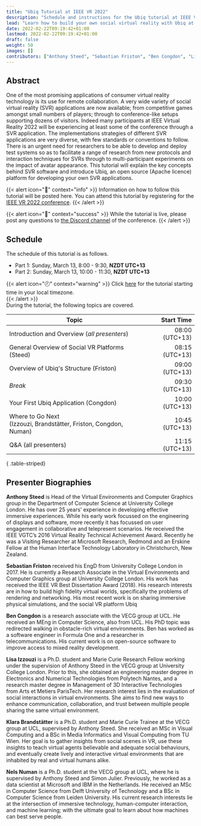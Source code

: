 ```yaml
---
title: "Ubiq Tutorial at IEEE VR 2022"
description: "Schedule and instructions for the Ubiq tutorial at IEEE VR 2022."
lead: "Learn how to build your own social virtual reality with Ubiq at the IEEE Conference on Virtual Reality and 3D User Interfaces (IEEE VR) 2022!"
date: 2022-02-22T09:19:42+01:00
lastmod: 2022-02-22T09:19:42+01:00
draft: false
weight: 50
images: []
contributors: ["Anthony Steed", "Sebastian Friston", "Ben Congdon", "Lisa Izzouzi", "Klara Brandstätter", "Nels Numan"]
---
```


## Abstract
One of the most promising applications of consumer virtual reality technology is its use for remote collaboration. A very wide variety of social virtual reality (SVR) applications are now available; from competitive games amongst small numbers of players; through to conference-like setups supporting dozens of visitors. Indeed many participants at IEEE Virtual Reality 2022 will be experiencing at least some of the conference through a SVR application. The implementations strategies of different SVR applications are very diverse, with few standards or conventions to follow. There is an urgent need for researchers to be able to develop and deploy test systems so as to facilitate a range of research from new protocols and interaction techniques for SVRs through to multi-participant experiments on the impact of avatar appearance. This tutorial will explain the key concepts behind SVR software and introduce Ubiq, an open source (Apache licence) platform for developing your own SVR applications.

{{< alert icon="🎥" context="info" >}}
Information on how to follow this tutorial will be posted here. You can attend this tutorial by registering for the <a href="https://ieeevr.org/2022/attend/registration/">IEEE VR 2022 conference</a>.
{{< /alert >}}

{{< alert icon="💬" context="success" >}}
While the tutorial is live, please post any questions to <a href="https://ieeevr.org/2022/">the Discord channel</a> of the conference.
{{< /alert >}}

## Schedule

The schedule of this tutorial is as follows. 
- Part 1: Sunday, March 13, 8:00 - 9:30, **NZDT UTC+13**<br>
- Part 2: Sunday, March 13, 10:00 - 11:30, **NZDT UTC+13**

{{< alert icon="🕗" context="warning" >}}
Click [here](https://www.timeanddate.com/worldclock/converter.html?iso=20220312T190000&p1=22&p2=136&p3=307&p4=55&p5=4672&p6=224&p7=867) for the tutorial starting time in your local timezone. <br>
{{< /alert >}}
<br>
During the tutorial, the following topics are covered.

| Topic                                                   | Start Time                        |
|---------------------------------------------------------|----------------------------------:|
| Introduction and Overview (_all presenters_)            |                    08:00 (UTC+13) |
| General Overview of Social VR Platforms (Steed)         |                    08:15 (UTC+13) |
| Overview of Ubiq's Structure (Friston)                  |                    09:00 (UTC+13) |
| _Break_                                                 |                    09:30 (UTC+13) |
| Your First Ubiq Application (Congdon)                   |                    10:00 (UTC+13) |
| Where to Go Next <br> (Izzouzi, Brandstätter, Friston, Congdon, Numan) |     10:45 (UTC+13) |
| Q&A (all presenters)                                    |                    11:15 (UTC+13) |
{ .table-striped}

## Presenter Biographies
**Anthony Steed** is Head of the Virtual Environments and Computer Graphics group in the Department of Computer Science at University College London. He has over 25 years’ experience in developing effective immersive experiences. While his early work focussed on the engineering of displays and software, more recently it has focussed on user engagement in collaborative and telepresent scenarios. He received the IEEE VGTC’s 2016 Virtual Reality Technical Achievement Award.  Recently he was a Visiting Researcher at Microsoft Research, Redmond and an Erskine Fellow at the Human Interface Technology Laboratory in Christchurch, New Zealand.

**Sebastian Friston** received his EngD from University College London in 2017. He is currently a Research Associate in the Virtual Environments and Computer Graphics group at University College London. His work has received the IEEE VR Best Dissertation Award (2018). His research interests are in how to build high fidelity virtual worlds, specifically the problems of rendering and networking. His most recent work is on sharing immersive physical simulations, and the social VR platform Ubiq

**Ben Congdon** is a research associate with the VECG group at UCL. He received an MEng in Computer Science, also from UCL. His PhD topic was redirected walking in obstacle-rich virtual environments. Ben has worked as a software engineer in Formula One and a researcher in telecommunications. His current work is on open-source software to improve access to mixed reality development.

**Lisa Izzouzi** is a Ph.D. student and Marie Curie Research Fellow working under the supervision of Anthony Steed in the VECG group at University College London. Prior to this, she obtained an engineering master degree in Electronics and Numerical Technologies from Polytech Nantes, and a research master degree in Management of 3D Interactive Technologies from Arts et Metiers ParisTech. Her research interest lies in the evaluation of social interactions in virtual environments. She aims to find new ways to enhance communication, collaboration, and trust between multiple people sharing the same virtual environment. 

**Klara Brandstätter** is a Ph.D. student and Marie Curie Trainee at the VECG group at UCL, supervised by Anthony Steed. She received an MSc in Visual Computing and a BSc in Media Informatics and Visual Computing from TU Wien. Her goal is to gather insights from social scenes in VR, use these insights to teach virtual agents believable and adequate social behaviours, and eventually create lively and interactive virtual environments that are inhabited by real and virtual humans alike.  

**Nels Numan** is a Ph.D. student at the VECG group at UCL, where he is supervised by Anthony Steed and Simon Julier. Previously, he worked as a data scientist at Microsoft and IBM in the Netherlands. He received an MSc in Computer Science from Delft University of Technology and a BSc in Computer Science from Leiden University. His current research interests lie at the intersection of immersive technology, human-computer interaction, and machine learning; with the ultimate goal to learn about how machines can best serve people.
